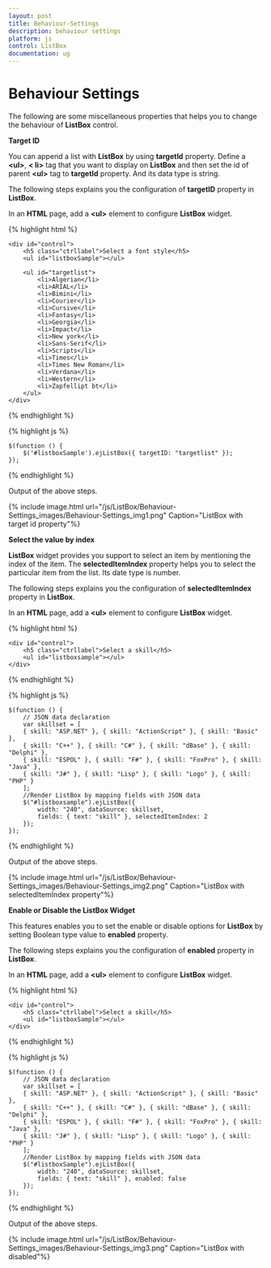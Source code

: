 ```yaml
---
layout: post
title: Behaviour-Settings
description: behaviour settings
platform: js
control: ListBox
documentation: ug
---
```


# Behaviour Settings

The following are some miscellaneous properties that helps you to change the behaviour of **ListBox** control.

**Target ID**

You can append a list with **ListBox** by using **targetId** property. Define a **&lt;ul&gt;**, **&lt; li&gt;** tag that you want to display on **ListBox** and then set the id of parent **&lt;ul&gt;** tag to **targetId** property. And its data type is string. 

The following steps explains you the configuration of **targetID** property in **ListBox**.

In an **HTML** page, add a **&lt;ul&gt;** element to configure **ListBox** widget.

{% highlight html %}

    <div id="control">
        <h5 class="ctrllabel">Select a font style</h5>
        <ul id="listboxSample"></ul>
    
        <ul id="targetlist">
            <li>Algerian</li>
            <li>ARIAL</li>
            <li>Bimini</li>
            <li>Courier</li>
            <li>Cursive</li>
            <li>Fantasy</li>
            <li>Georgia</li>
            <li>Impact</li>
            <li>New york</li>
            <li>Sans-Serif</li>
            <li>Scripts</li>
            <li>Times</li>
            <li>Times New Roman</li>
            <li>Verdana</li>
            <li>Western</li>
            <li>Zapfellipt bt</li>
        </ul>
    </div>

{% endhighlight %}

{% highlight js %}

    $(function () {
        $('#listboxSample').ejListBox({ targetID: "targetlist" });
    });

{% endhighlight %}


Output of the above steps.

{% include image.html url="/js/ListBox/Behaviour-Settings_images/Behaviour-Settings_img1.png" Caption="ListBox with target id property"%}

**Select the value by index** 

**ListBox** widget provides you support to select an item by mentioning the index of the item. The **selectedItemIndex** property helps you to select the particular item from the list. Its date type is number. 

The following steps explains you the configuration of **selectedItemIndex** property in **ListBox**.

In an **HTML** page, add a **&lt;ul&gt;** element to configure **ListBox** widget.

{% highlight html %}


    <div id="control">
        <h5 class="ctrllabel">Select a skill</h5>
        <ul id="listboxsample"></ul>
    </div>

 
{% endhighlight %}

{% highlight js %}


    $(function () {
        // JSON data declaration
        var skillset = [
        { skill: "ASP.NET" }, { skill: "ActionScript" }, { skill: "Basic" },
        { skill: "C++" }, { skill: "C#" }, { skill: "dBase" }, { skill: "Delphi" },
        { skill: "ESPOL" }, { skill: "F#" }, { skill: "FoxPro" }, { skill: "Java" },
        { skill: "J#" }, { skill: "Lisp" }, { skill: "Logo" }, { skill: "PHP" }
        ];
        //Render ListBox by mapping fields with JSON data
        $("#listboxsample").ejListBox({
            width: "240", dataSource: skillset,
            fields: { text: "skill" }, selectedItemIndex: 2
        });
    });


{% endhighlight %}

Output of the above steps.

{% include image.html url="/js/ListBox/Behaviour-Settings_images/Behaviour-Settings_img2.png" Caption="ListBox with selectedItemIndex property"%}

**Enable or Disable the ListBox Widget**

This features enables you to set the enable or disable options for **ListBox** by setting Boolean type value to **enabled** property. 

The following steps explains you the configuration of **enabled** property in **ListBox**.

In an **HTML** page, add a **&lt;ul&gt;** element to configure **ListBox** widget.

{% highlight html %}

    <div id="control">
        <h5 class="ctrllabel">Select a skill</h5>
        <ul id="listboxSample"></ul>
    </div>

{% endhighlight %}

{% highlight js %}

    $(function () {
        // JSON data declaration
        var skillset = [
        { skill: "ASP.NET" }, { skill: "ActionScript" }, { skill: "Basic" },
        { skill: "C++" }, { skill: "C#" }, { skill: "dBase" }, { skill: "Delphi" },
        { skill: "ESPOL" }, { skill: "F#" }, { skill: "FoxPro" }, { skill: "Java" },
        { skill: "J#" }, { skill: "Lisp" }, { skill: "Logo" }, { skill: "PHP" }
        ];
        //Render ListBox by mapping fields with JSON data
        $("#listboxSample").ejListBox({
            width: "240", dataSource: skillset,
            fields: { text: "skill" }, enabled: false
        });
    });

{% endhighlight %}


Output of the above steps.

{% include image.html url="/js/ListBox/Behaviour-Settings_images/Behaviour-Settings_img3.png" Caption="ListBox with disabled"%}

